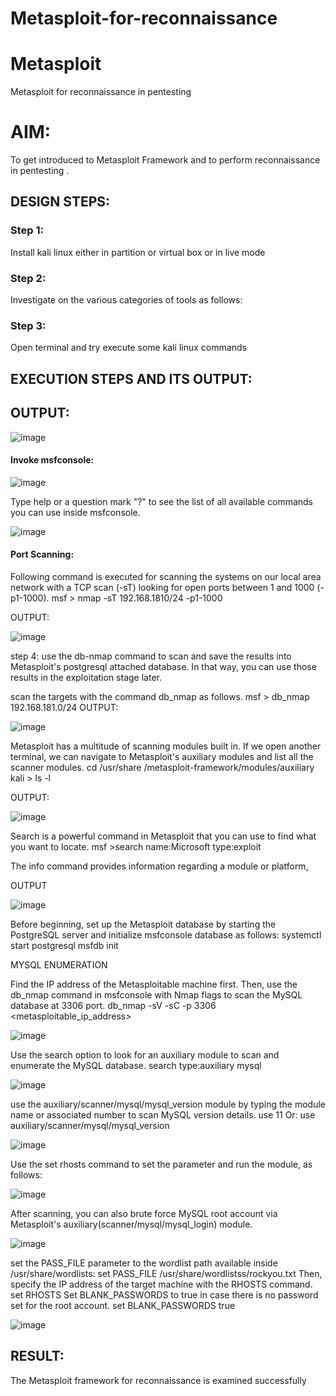 # Metasploit-for-reconnaissance
# Metasploit
Metasploit for reconnaissance in pentesting

# AIM:

To get introduced to Metasploit Framework and to  perform reconnaissance  in pentesting .

## DESIGN STEPS:

### Step 1:

Install kali linux either in partition or virtual box or in live mode

### Step 2:

Investigate on the various categories of tools as follows:

### Step 3:

Open terminal and try execute some kali linux commands

## EXECUTION STEPS AND ITS OUTPUT:


## OUTPUT:
![image](https://github.com/1808charitha/Metasploit-for-reconnaissance/assets/132996838/584a6e38-f7f5-48d1-a794-e46919e7f8d8)

#### Invoke msfconsole:
![image](https://github.com/1808charitha/Metasploit-for-reconnaissance/assets/132996838/8ece81bd-8d91-498d-91cc-18096809bf40)

Type help or a question mark "?" to see the list of all available commands you can use inside msfconsole.

![image](https://github.com/1808charitha/Metasploit-for-reconnaissance/assets/132996838/6d8173b7-464c-4be9-9c3c-075633e02d2b)

#### Port Scanning:
Following command is executed for scanning the systems on our local area network with a TCP scan (-sT) looking for open ports between 1 and 1000 (-p1-1000). msf > nmap -sT 192.168.1810/24 -p1-1000

OUTPUT:

![image](https://github.com/1808charitha/Metasploit-for-reconnaissance/assets/132996838/ff252e3e-fe1e-4a93-b754-5d4ced4f68b7)

step 4: use the db-nmap command to scan and save the results into Metasploit's postgresql attached database. In that way, you can use those results in the exploitation stage later.

scan the targets with the command db_nmap as follows. msf > db_nmap 192.168.181.0/24
OUTPUT:

![image](https://github.com/1808charitha/Metasploit-for-reconnaissance/assets/132996838/3ee66371-ccc9-4245-b5ff-5356809e362c)

Metasploit has a multitude of scanning modules built in. If we open another terminal, we can navigate to Metasploit's auxiliary modules and list all the scanner modules. cd /usr/share /metasploit-framework/modules/auxiliary kali > ls -l

OUTPUT:

![image](https://github.com/1808charitha/Metasploit-for-reconnaissance/assets/132996838/fbb24c97-3807-46e7-b06b-c3b625967215)

Search is a powerful command in Metasploit that you can use to find what you want to locate. msf >search name:Microsoft type:exploit

The info command provides information regarding a module or platform,

OUTPUT

![image](https://github.com/1808charitha/Metasploit-for-reconnaissance/assets/132996838/97a56fd6-c08c-43d3-8816-6a1fcef38c56)

Before beginning, set up the Metasploit database by starting the PostgreSQL server and initialize msfconsole database as follows: systemctl start postgresql msfdb init

MYSQL ENUMERATION

Find the IP address of the Metasploitable machine first. Then, use the db_nmap command in msfconsole with Nmap flags to scan the MySQL database at 3306 port. db_nmap -sV -sC -p 3306 <metasploitable_ip_address>

![image](https://github.com/1808charitha/Metasploit-for-reconnaissance/assets/132996838/93452bc1-249d-4a05-bda6-140c2db75eea)

Use the search option to look for an auxiliary module to scan and enumerate the MySQL database. search type:auxiliary mysql

![image](https://github.com/1808charitha/Metasploit-for-reconnaissance/assets/132996838/fde3f8b6-db49-4248-8f77-39d61ea12557)

use the auxiliary/scanner/mysql/mysql_version module by typing the module name or associated number to scan MySQL version details. use 11 Or: use auxiliary/scanner/mysql/mysql_version

![image](https://github.com/1808charitha/Metasploit-for-reconnaissance/assets/132996838/93d8988f-b7a0-46c2-b816-262083158bf4)

Use the set rhosts command to set the parameter and run the module, as follows:

![image](https://github.com/1808charitha/Metasploit-for-reconnaissance/assets/132996838/41895fb8-8adf-4e5d-a486-0bb7cfda2f8c)

After scanning, you can also brute force MySQL root account via Metasploit's auxiliary(scanner/mysql/mysql_login) module.

![image](https://github.com/1808charitha/Metasploit-for-reconnaissance/assets/132996838/e3a3574e-8c7e-4148-9cf5-5064b270f690)

set the PASS_FILE parameter to the wordlist path available inside /usr/share/wordlists: set PASS_FILE /usr/share/wordlistss/rockyou.txt Then, specify the IP address of the target machine with the RHOSTS command. set RHOSTS Set BLANK_PASSWORDS to true in case there is no password set for the root account. set BLANK_PASSWORDS true

![image](https://github.com/1808charitha/Metasploit-for-reconnaissance/assets/132996838/671d8b95-a4c4-4be3-a006-52c6dccf5803)

























## RESULT:
The Metasploit framework for reconnaissance is  examined successfully
